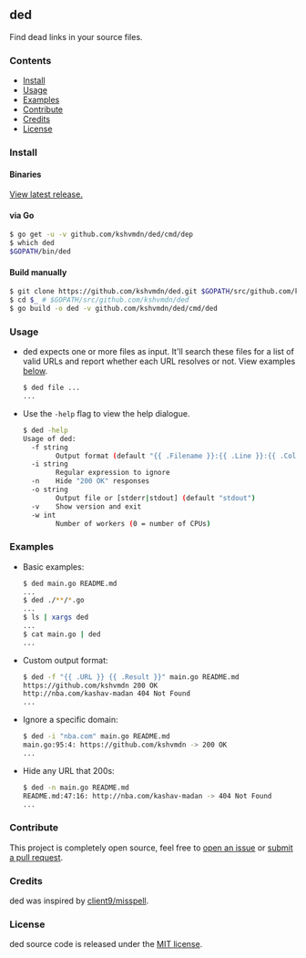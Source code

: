 ## ded

Find dead links in your source files.

### Contents

* [Install](#install)
* [Usage](#usage)
* [Examples](#examples)
* [Contribute](#contribute)
* [Credits](#credits)
* [License](#license)

### Install

#### Binaries

[View latest release.](https://github.com/kshvmdn/ded/releases/latest)

#### via Go

```sh
$ go get -u -v github.com/kshvmdn/ded/cmd/dep
$ which ded
$GOPATH/bin/ded
```

#### Build manually

```sh
$ git clone https://github.com/kshvmdn/ded.git $GOPATH/src/github.com/kshvmdn/ded
$ cd $_ # $GOPATH/src/github.com/kshvmdn/ded
$ go build -o ded -v github.com/kshvmdn/ded/cmd/ded
```

### Usage

* ded expects one or more files as input. It'll search these files for a list of
  valid URLs and report whether each URL resolves or not. View examples
  [below](#examples).

  ```sh
  $ ded file ...
  ...
  ```

* Use the `-help` flag to view the help dialogue.

  ```sh
  $ ded -help
  Usage of ded:
    -f string
          Output format (default "{{ .Filename }}:{{ .Line }}:{{ .Column }}: {{ .URL }} -> {{ .Result }}")
    -i string
          Regular expression to ignore
    -n    Hide "200 OK" responses
    -o string
          Output file or [stderr|stdout] (default "stdout")
    -v    Show version and exit
    -w int
          Number of workers (0 = number of CPUs)
  ```

### Examples

* Basic examples:

  ```sh
  $ ded main.go README.md
  ...
  $ ded ./**/*.go
  ...
  $ ls | xargs ded
  ...
  $ cat main.go | ded
  ...
  ```

* Custom output format:

  ```sh
  $ ded -f "{{ .URL }} {{ .Result }}" main.go README.md
  https://github.com/kshvmdn 200 OK
  http://nba.com/kashav-madan 404 Not Found
  ...
  ```

* Ignore a specific domain:

  ```sh
  $ ded -i "nba.com" main.go README.md
  main.go:95:4: https://github.com/kshvmdn -> 200 OK
  ...
  ```

* Hide any URL that 200s:

  ```sh
  $ ded -n main.go README.md
  README.md:47:16: http://nba.com/kashav-madan -> 404 Not Found
  ...
  ```

### Contribute

This project is completely open source, feel free to
[open an issue](https://github.com/kshvmdn/ded/issues) or
[submit a pull request](https://github.com/kshvmdn/ded/pulls).

### Credits

ded was inspired by [client9/misspell](https://github.com/client9/misspell).

### License

ded source code is released under the [MIT license](LICENSE).

